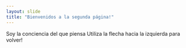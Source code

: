 ```yaml
---
layout: slide
title: "Bienvenidos a la segunda página!"
---
```

Soy la conciencia del que piensa
Utiliza la flecha hacia la izquierda para volver!
